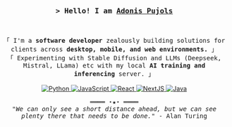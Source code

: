 <!-- https://github.com/adonispujols -->
<!-- September 17, 2025 -->

<!-- Profile Views Counter -->
<!-- ![Profile views](https://gpvc.arturio.dev/adonispujols?v=3) -->

<!-- Title -->
<h3 align="center">
        <samp>&gt; Hello! I am
                <b><a target="_blank" href="https://adonispujols.github.io/">Adonis Pujols</a></b>
        </samp>
</h3>
<br>

<p align="center">
        <!-- Intro -->
        <samp>
                「 I'm a <b>software developer</b> zealously building solutions for clients across <b>desktop, mobile, and web environments.</b> 」
                <br>
                「 Experimenting with Stable Diffusion and LLMs (Deepseek, Mistral, LLama) etc with my local <b>AI training and inferencing</b> server. 」
                <br>
                <br>
        </samp>
        <!-- Technologies -->
        <!-- Python -->
        <a href="https://github.com/adonispujols?tab=repositories" target="_blank"><img alt="Python"
                        src="https://img.shields.io/badge/python-3670A0?style=flat-square&logo=python&logoColor=ffdd54">
        </a>
        <!-- JavaScript -->
        <a href="https://github.com/adonispujols?tab=repositories" target="_blank"><img alt="JavaScript"
                        src="https://img.shields.io/badge/-JavaScript-F7DF1E?style=flat-square&logo=JavaScript&logoColor=white">
        </a>
        <!-- React -->
        <a href="https://github.com/adonispujols?tab=repositories" target="_blank"><img alt="React"
                        src="https://img.shields.io/badge/-React-02cdf1?style=flat-square&logo=React&logoColor=white">
        </a>
        <!-- NextJS -->
        <a href="https://github.com/adonispujols?tab=repositories" target="_blank"><img alt="NextJS"
                        src="https://img.shields.io/badge/-NextJS-white?style=flat-square&logo=Next.js&logoColor=black">
        </a>
        <!-- Java -->
        <a href="https://github.com/adonispujols?tab=repositories" target="_blank"><img alt="Java"
                        src="https://img.shields.io/badge/Java-ED8B00?style=flat-square&logo=openjdk&logoColor=white">
        </a>
</p>

<!-- Footer -->
<samp>
    <p align="center">
        ════ ⋆★⋆ ════
        <br>
        <em>"We can only see a short distance ahead, but we can see plenty there that needs to be done."</em> - Alan Turing      
    </p>
</samp>
